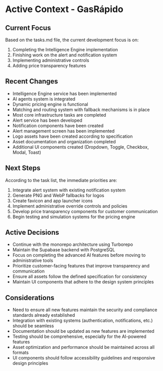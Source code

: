 # Active Context - GasRápido

## Current Focus
Based on the tasks.md file, the current development focus is on:
1. Completing the Intelligence Engine implementation
2. Finishing work on the alert and notification system
3. Implementing administrative controls
4. Adding price transparency features

## Recent Changes
- Intelligence Engine service has been implemented
- AI agents system is integrated
- Dynamic pricing engine is functional
- Matching and routing system with fallback mechanisms is in place
- Most core infrastructure tasks are completed
- Alert service has been developed
- Notification components have been created
- Alert management screen has been implemented
- Logo assets have been created according to specification
- Asset documentation and organization completed
- Additional UI components created (Dropdown, Toggle, Checkbox, Modal, Toast)

## Next Steps
According to the task list, the immediate priorities are:
1. Integrate alert system with existing notification system
2. Generate PNG and WebP fallbacks for logos
3. Create favicon and app launcher icons
4. Implement administrative override controls and policies
5. Develop price transparency components for customer communication
6. Begin testing and simulation systems for the pricing engine

## Active Decisions
- Continue with the monorepo architecture using Turborepo
- Maintain the Supabase backend with PostgreSQL
- Focus on completing the advanced AI features before moving to administrative tools
- Prioritize customer-facing features that improve transparency and communication
- Ensure all assets follow the defined specification for consistency
- Maintain UI components that adhere to the design system principles

## Considerations
- Need to ensure all new features maintain the security and compliance standards already established
- Integration with existing systems (authentication, notifications, etc.) should be seamless
- Documentation should be updated as new features are implemented
- Testing should be comprehensive, especially for the AI-powered features
- Asset optimization and performance should be maintained across all formats
- UI components should follow accessibility guidelines and responsive design principles